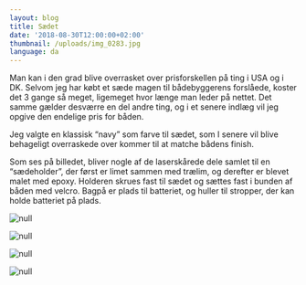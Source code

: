 ```yaml
---
layout: blog
title: Sædet
date: '2018-08-30T12:00:00+02:00'
thumbnail: /uploads/img_0283.jpg
language: da
---
```

Man kan i den grad blive overrasket over prisforskellen på ting i USA og i DK. Selvom jeg har købt et sæde magen til bådebyggerens forslåede, koster det 3 gange så meget, ligemeget hvor længe man leder på nettet. Det samme gælder desværre en del andre ting, og i et senere indlæg vil jeg opgive den endelige pris for båden.

Jeg valgte en klassisk “navy” som farve til sædet, som I senere vil blive behageligt overraskede over kommer til at matche bådens finish.

Som ses på billedet, bliver nogle af de laserskårede dele samlet til en “sædeholder”, der først er limet sammen med trælim, og derefter er blevet malet med epoxy. Holderen skrues fast til sædet og sættes fast i bunden af båden med velcro. Bagpå er plads til batteriet, og huller til stropper, der kan holde batteriet på plads.

![null](/uploads/img_0283.jpg)

![null](/uploads/img_0284.jpg)

![null](/uploads/img_0285.jpg)

![null](/uploads/img_0290.png)
